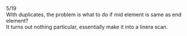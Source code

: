 5/19\
With duplicates, the problem is what to do if mid element is same as end element?\
It turns out nothing particular, essentially make it into a linera scan.
